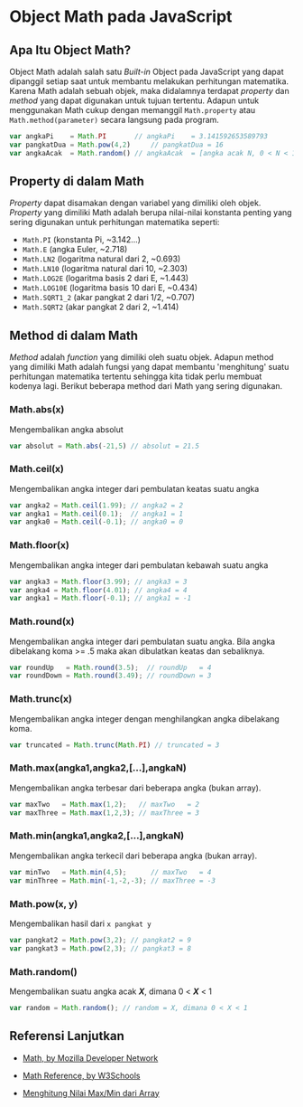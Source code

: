 # Object Math pada JavaScript

## Apa Itu Object Math?

Object Math adalah salah satu *Built-in* Object pada JavaScript yang dapat dipanggil setiap saat untuk membantu melakukan perhitungan matematika. Karena Math adalah sebuah objek, maka didalamnya terdapat *property* dan *method* yang dapat digunakan untuk tujuan tertentu. Adapun untuk menggunakan Math cukup dengan memanggil `Math.property` atau `Math.method(parameter)` secara langsung pada program.

```javascript
var angkaPi    = Math.PI       // angkaPi    = 3.141592653589793
var pangkatDua = Math.pow(4,2)     // pangkatDua = 16
var angkaAcak  = Math.random() // angkaAcak  = [angka acak N, 0 < N < 1]
```

## Property di dalam Math

*Property* dapat disamakan dengan variabel yang dimiliki oleh objek. *Property* yang dimiliki Math adalah berupa nilai-nilai konstanta penting yang sering digunakan untuk perhitungan matematika seperti:

- `Math.PI` (konstanta Pi, ~3.142...)
- `Math.E` (angka Euler, ~2.718)
- `Math.LN2` (logaritma natural dari 2, ~0.693)
- `Math.LN10` (logaritma natural dari 10, ~2.303)
- `Math.LOG2E` (logaritma basis 2 dari E, ~1.443)
- `Math.LOG10E` (logaritma basis 10 dari E, ~0.434)
- `Math.SQRT1_2` (akar pangkat 2 dari 1/2, ~0.707)
- `Math.SQRT2` (akar pangkat 2 dari 2, ~1.414)

## Method di dalam Math

*Method* adalah *function* yang dimiliki oleh suatu objek. Adapun method yang dimiliki Math adalah fungsi yang dapat membantu 'menghitung' suatu perhitungan matematika tertentu sehingga kita tidak perlu membuat kodenya lagi. Berikut beberapa method dari Math yang sering digunakan.

### Math.abs(x)

Mengembalikan angka absolut

```javascript
var absolut = Math.abs(-21,5) // absolut = 21.5

```

### Math.ceil(x)

Mengembalikan angka integer dari pembulatan keatas suatu angka

```javascript
var angka2 = Math.ceil(1.99); // angka2 = 2
var angka1 = Math.ceil(0.1);  // angka1 = 1
var angka0 = Math.ceil(-0.1); // angka0 = 0

```

### Math.floor(x)

Mengembalikan angka integer dari pembulatan kebawah suatu angka

```javascript
var angka3 = Math.floor(3.99); // angka3 = 3
var angka4 = Math.floor(4.01); // angka4 = 4
var angka1 = Math.floor(-0.1); // angka1 = -1

```

### Math.round(x)

Mengembalikan angka integer dari pembulatan suatu angka. Bila angka dibelakang koma >= .5 maka akan dibulatkan keatas dan sebaliknya.

```javascript
var roundUp   = Math.round(3.5);  // roundUp   = 4
var roundDown = Math.round(3.49); // roundDown = 3

```

### Math.trunc(x)

Mengembalikan angka integer dengan menghilangkan angka dibelakang koma.

```javascript
var truncated = Math.trunc(Math.PI) // truncated = 3

```

### Math.max(angka1,angka2,[...],angkaN)

Mengembalikan angka terbesar dari beberapa angka (bukan array).

```javascript
var maxTwo   = Math.max(1,2);   // maxTwo   = 2
var maxThree = Math.max(1,2,3); // maxThree = 3

```

### Math.min(angka1,angka2,[...],angkaN)

Mengembalikan angka terkecil dari beberapa angka (bukan array).

```javascript
var minTwo   = Math.min(4,5);      // maxTwo   = 4
var minThree = Math.min(-1,-2,-3); // maxThree = -3

```

### Math.pow(x, y)

Mengembalikan hasil dari `x pangkat y`

```javascript
var pangkat2 = Math.pow(3,2); // pangkat2 = 9
var pangkat3 = Math.pow(2,3); // pangkat3 = 8

```

### Math.random()

Mengembalikan suatu angka acak ***X***, dimana 0 < ***X*** < 1

```javascript
var random = Math.random(); // random = X, dimana 0 < X < 1

```

## Referensi Lanjutkan

- [Math, by Mozilla Developer Network](https://developer.mozilla.org/en/docs/Web/JavaScript/Reference/Global_Objects/Math)

- [Math Reference, by W3Schools](http://www.w3schools.com/js/js_math.asp)

- [Menghitung Nilai Max/Min dari Array](http://www.jstips.co/en/calculate-the-max-min-value-from-an-array/)
